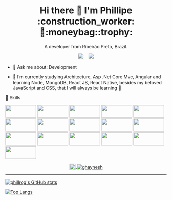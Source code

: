 

<h1 align='center'>
  Hi there 👋 I'm Phillipe :construction_worker:🏡:moneybag::trophy:
</h1>

<p align='center'>
  A developer from Ribeirão Preto, Brazil.
</p>

<p align='center'>   
  <a href="https://www.linkedin.com/in/phillrog/">
    <img src="https://img.shields.io/badge/linkedin-%230077B5.svg?&style=for-the-badge&logo=linkedin&logoColor=white" />
  </a>&nbsp;&nbsp;
  <a href='mailto:phillrog@hotmail.com'>
  <img src="https://img.shields.io/badge/Microsoft_Outlook-0078D4?style=for-the-badge&logo=microsoft-outlook&logoColor=white" />
  </a>
</p>

- 💬 Ask me about: Development 

- 🌱 I’m currently studying Architecture, Asp .Net Core Mvc, Angular and learning Node, MongoDB, React JS, React Native, besides my beloved JavaScript and CSS, that I will always be learning 💚

🚀 Skills

<p>
		<img src="https://img.shields.io/static/v1?label=%20&message=.Net&color=blue" width="96px" height="40px" />
   
<img src="https://img.shields.io/static/v1?label=%20&message=.Net%20Core&color=0081cb" width="96px" height="40px" />
<img src="https://img.shields.io/static/v1?label=%20&message=C%23%0A&color=239120" width="96px" height="40px" />
<img src="https://img.shields.io/static/v1?label=%20&message=Asp%20.Net%20%20Core&color=blue" width="96px" height="40px" />
<img src="https://img.shields.io/static/v1?label=%20&message=Javascript&color=f7df1e" width="96px" height="40px" />
<img src="https://img.shields.io/static/v1?label=%20&message=Typescript&color=42b3ff" width="96px" height="40px" />
<img src="https://img.shields.io/static/v1?label=%20&message=Bootstrap&color=0081cb" width="96px" height="40px" />
<img src="https://img.shields.io/static/v1?label=%20&message=Angular&color=dd0031" width="96px" height="40px" />
<img src="https://img.shields.io/static/v1?label=%20&message=Angular%20%20Material&color=de2ed4" width="96px" height="40px" />
<img src="https://img.shields.io/static/v1?label=%20&message=CSS&color=f7df1e" width="96px" height="40px" />
<img src="https://img.shields.io/static/v1?label=%20&message=HTML&color=cc6699" width="96px" height="40px" />
  <img src="https://img.shields.io/static/v1?label=%20&message=Oracle&color=fa7343" width="96px" height="40px" />
  <img src="https://img.shields.io/static/v1?label=%20&message=SQL%20%20SERVER&color=f2f3f5" width="96px" height="40px" />
  <img src="https://img.shields.io/static/v1?label=%20&message=NODE&color=239120" width="96px" height="40px" />
  <img src="https://img.shields.io/static/v1?label=%20&message=React%20%20JS&color=000000" width="96px" height="40px" />
  <img src="https://img.shields.io/static/v1?label=%20&message=React%20%20Native&color=5c2d91" width="96px" height="40px" />

<p align="center">
  <a href="https://www.linkedin.com/in/phillrog/" target="_blank">
    <img align="center" src="https://cdn.jsdelivr.net/npm/simple-icons@3.0.1/icons/linkedin.svg" alt="ghaynesh" height="20" width="20" />
  </a>
  <a href="https://github.com/phillrog/" target="_blank">
    <img align="center" src="https://img.shields.io/badge/-Github-000?style=flat-square&logo=Github&logoColor=whiteg" alt="ghaynesh"  />
  </a>
 </p>
 
__________________________________________________________________________________________________________________________________________________________

[![phillrog's GitHub stats](https://github-readme-stats.vercel.app/api?username=phillrog)](https://github.com/phillrog/github-readme-stats)



[![Top Langs](https://github-readme-stats.vercel.app/api/top-langs/?username=phillrog&layout=compact)](https://github.com/phillrog/github-readme-stats)

